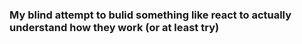 ### My blind attempt to bulid something like react to actually understand how they work (or at least try) 
